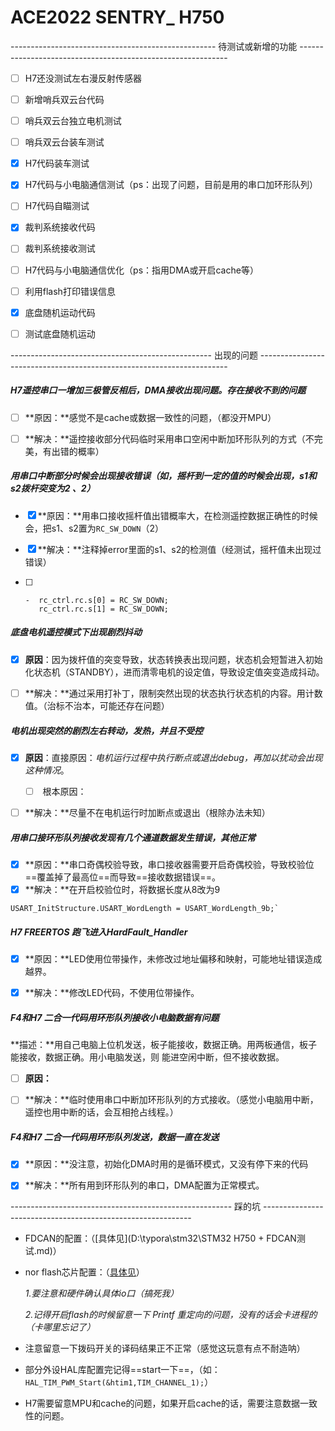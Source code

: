 # ACE2022  SENTRY_ H750 



--------------------------------------------------- 待测试或新增的功能 ------------------------------------------------------------

- [ ] H7还没测试左右漫反射传感器   
- [ ] 新增哨兵双云台代码
- [ ] 哨兵双云台独立电机测试
- [ ] 哨兵双云台装车测试
- [x] H7代码装车测试
- [x] H7代码与小电脑通信测试（ps：出现了问题，目前是用的串口加环形队列）
- [ ] H7代码自瞄测试
- [x] 裁判系统接收代码
- [ ] 裁判系统接收测试
- [ ] H7代码与小电脑通信优化（ps：指用DMA或开启cache等）
- [ ] 利用flash打印错误信息
- [x] 底盘随机运动代码
- [ ] 测试底盘随机运动



--------------------------------------------------  出现的问题 ----------------------------------------------------------------------



##### H7遥控串口一增加三极管反相后，DMA接收出现问题。存在接收不到的问题

- [ ] **原因：**感觉不是cache或数据一致性的问题，（都没开MPU）

- [ ] **解决：**遥控接收部分代码临时采用串口空闲中断加环形队列的方式（不完美，有出错的概率）



##### 用串口中断部分时候会出现接收错误（如，摇杆到一定的值的时候会出现，s1和s2拨杆突变为2 、2）

- [x] **原因：**用串口接收摇杆值出错概率大，在检测遥控数据正确性的时候会，把s1、s2置为`RC_SW_DOWN`（2）

- [x] **解决：**注释掉error里面的s1、s2的检测值（经测试，摇杆值未出现过错误）

- [ ] ```
  -  rc_ctrl.rc.s[0] = RC_SW_DOWN;
     rc_ctrl.rc.s[1] = RC_SW_DOWN;
  ```





##### 底盘电机遥控模式下出现剧烈抖动

- [x] **原因**：因为拨杆值的突变导致，状态转换表出现问题，状态机会短暂进入初始化状态机（STANDBY），进而清零电机的设定值，导致设定值突变造成抖动。
- [ ] **解决：**通过采用打补丁，限制突然出现的状态执行状态机的内容。用计数值。（治标不治本，可能还存在问题）



##### 电机出现突然的剧烈左右转动，发热，并且不受控

- [x] **原因**：直接原因：*电机运行过程中执行断点或退出debug，再加以扰动会出现这种情况*。
  - [ ] ​	根本原因：
- [ ] **解决：**尽量不在电机运行时加断点或退出（根除办法未知）



##### 用串口接环形队列接收发现有几个通道数据发生错误，其他正常

- [x] **原因：**串口奇偶校验导致，串口接收器需要开启奇偶校验，导致校验位==覆盖掉了最高位==而导致==接收数据错误==。
- [x] **解决：**在开启校验位时，将数据长度从8改为9

```
USART_InitStructure.USART_WordLength = USART_WordLength_9b;`    
```





##### H7 FREERTOS 跑飞进入HardFault_Handler

- [x] **原因：**LED使用位带操作，未修改过地址偏移和映射，可能地址错误造成越界。
- [x] **解决：**修改LED代码，不使用位带操作。



##### F4和H7 二合一代码用环形队列接收小电脑数据有问题

**描述：**用自己电脑上位机发送，板子能接收，数据正确。用两板通信，板子能接收，数据正确。用小电脑发送，则 能进空闲中断，但不接收数据。

- [ ] **原因：**

- [ ] **解决：**临时使用串口中断加环形队列的方式接收。（感觉小电脑用中断，遥控也用中断的话，会互相抢占线程。）



##### F4和H7 二合一代码用环形队列发送，数据一直在发送

- [x] **原因：**没注意，初始化DMA时用的是循环模式，又没有停下来的代码

- [x] **解决：**所有用到环形队列的串口，DMA配置为正常模式。







------------------------------------------------------- 踩的坑 ------------------------------------------------------------



- FDCAN的配置：（[具体见](D:\typora\stm32\STM32 H750 + FDCAN测试.md)）

- nor flash芯片配置：（[具体见](D:\typora\stm32\flash.md)）

  *1.要注意和硬件确认具体io口（搞死我）*

  *2.记得开启flash的时候留意一下 Printf 重定向的问题，没有的话会卡进程的（卡哪里忘记了）*

- 注意留意一下拨码开关的译码结果正不正常（感觉这玩意有点不耐造呐）

- 部分外设HAL库配置完记得==start一下==，（如：`HAL_TIM_PWM_Start(&htim1,TIM_CHANNEL_1);`）

- H7需要留意MPU和cache的问题，如果开启cache的话，需要注意数据一致性的问题。



